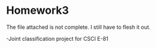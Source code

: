 # Homework3
The file attached is not complete. I still have to flesh it out.



-Joint classification project for CSCI E-81
